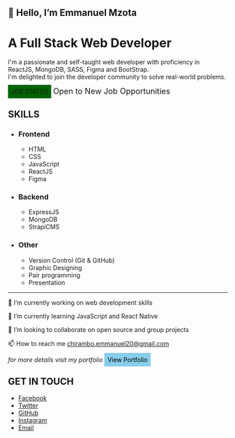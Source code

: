 <h2> 👋 Hello, I’m Emmanuel Mzota </h2>

<h1> A Full Stack Web Developer </h1>

I'm a passionate and self-taught web developer with proficiency in <br/> ReactJS, MongoDB, SASS, Figma and BootStrap. <br/> I'm delighted to join the developer community to solve real-world problems.

<span style='background-color:darkgreen; padding:0.5em'>JOB STATUS</span> <span style='font-size:18px; '><bold>Open to New Job Opportunities</bold></span>   

## SKILLS

- ### Frontend
  - HTML
  - CSS
  - JavaScript
  - ReactJS
  - Figma  

- ### Backend
  - ExpressJS
  - MongoDB
  - StrapiCMS

- ### Other
  - Version Control (Git & GitHub)
  - Graphic Designing
  - Pair programming
  - Presentation

---

🔭 I’m currently working on web development skills

🌱 I’m currently learning JavaScript and React Native

👯 I’m looking to collaborate on open source and group projects

📫 How to reach me <chirambo.emmanuel20@gmail.com>

*for more details visit my portfolio* <span><a style='background-color:skyblue; padding:0.5em; color:black; text-decoration:none;' href='https://mzota-portfolio.onrender.com/'>View Portfolio</a></span>  


## GET IN TOUCH

  - [Facebook]()
  - [Twitter](https://twitter.com/EmmanuelChiram8)
  - [GitHub](https://github.com/Mzota2/)
  - [Instagram](https://www.instagram.com/mzotacodes/)
  - [Email](chirambo.emmanuel20@gmail.com)




